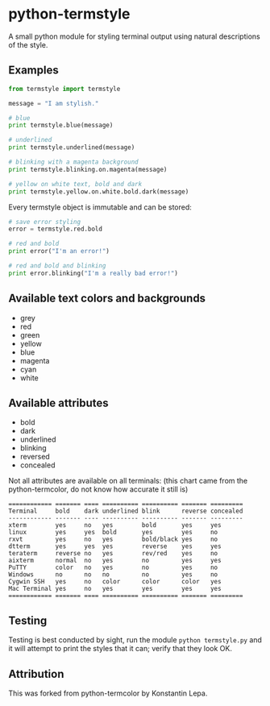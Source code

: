python-termstyle
============

A small python module for styling terminal output
using natural descriptions of the style.

Examples
--------------
```python
from termstyle import termstyle

message = "I am stylish."

# blue
print termstyle.blue(message)

# underlined
print termstyle.underlined(message)

# blinking with a magenta background
print termstyle.blinking.on.magenta(message)

# yellow on white text, bold and dark
print termstyle.yellow.on.white.bold.dark(message)
```

Every termstyle object is immutable and can be stored:

```python
# save error styling
error = termstyle.red.bold

# red and bold
print error("I'm an error!")

# red and bold and blinking
print error.blinking("I'm a really bad error!")
```


Available text colors and backgrounds
---------------------
 - grey
 - red
 - green
 - yellow
 - blue
 - magenta
 - cyan
 - white


Available attributes
--------------------
 - bold
 - dark
 - underlined
 - blinking
 - reversed
 - concealed

Not all attributes are available on all terminals:
(this chart came from the python-termcolor, do not know how accurate it still is)
```
============ ======= ==== ========== ========== ======= =========
Terminal     bold    dark underlined blink      reverse concealed
------------ ------- ---- ---------- ---------- ------- ---------
xterm        yes     no   yes        bold       yes     yes
linux        yes     yes  bold       yes        yes     no
rxvt         yes     no   yes        bold/black yes     no
dtterm       yes     yes  yes        reverse    yes     yes
teraterm     reverse no   yes        rev/red    yes     no
aixterm      normal  no   yes        no         yes     yes
PuTTY        color   no   yes        no         yes     no
Windows      no      no   no         no         yes     no
Cygwin SSH   yes     no   color      color      color   yes
Mac Terminal yes     no   yes        yes        yes     yes
============ ======= ==== ========== ========== ======= =========
```

Testing
-------------------
Testing is best conducted by sight, run the module `python termstyle.py`
and it will attempt to print the styles that it can; verify that they look OK.

Attribution
-------------------
This was forked from python-termcolor by Konstantin Lepa.
